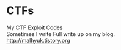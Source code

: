 # CTFs
My CTF Exploit Codes <br>
Sometimes I write Full write up on my blog. <br>
http://malhyuk.tistory.org
